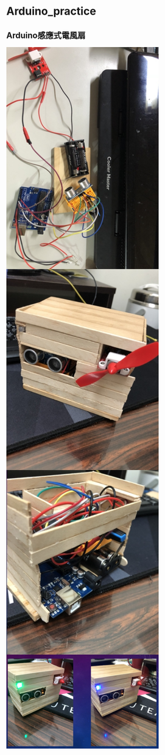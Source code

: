 # Arduino_practice
## Arduino感應式電風扇

<img src="https://github.com/irene0516/Arduino_practice/blob/main/img_folder/1.jpg" width = "400" alt="first_embedding" align=center />
<br>

<img src="https://github.com/irene0516/Arduino_practice/blob/main/img_folder/2.jpg" width = "400" alt="first_embedding" align=center />
<br>

<img src="https://github.com/irene0516/Arduino_practice/blob/main/img_folder/3.jpg" width = "400" alt="first_embedding" align=center />
<br>

<img src="https://github.com/irene0516/Arduino_practice/blob/main/img_folder/4.jpg" width = "400" alt="first_embedding" align=center />
<br>
